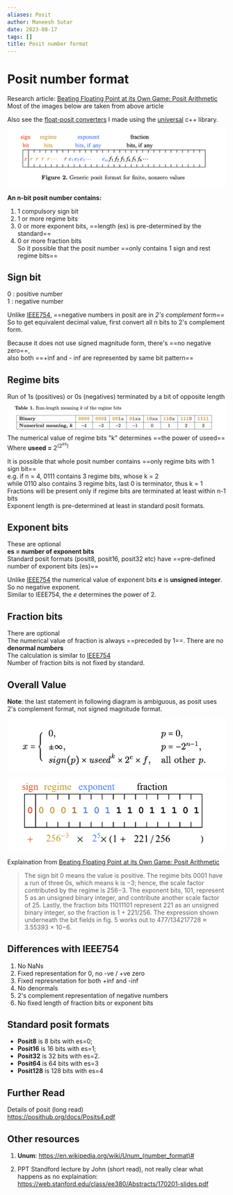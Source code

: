 ```yaml
---
aliases: Posit
author: Maneesh Sutar
date: 2023-08-17
tags: []
title: Posit number format
---
```


# Posit number format

Research article: [Beating Floating Point at its Own Game: Posit Arithmetic](https://www.researchgate.net/publication/322151112_Beating_Floating_Point_at_its_Own_Game_Posit_Arithmetic)  
Most of the images below are taken from above article

Also see the [float-posit converters](https://github.com/maneesh29s/just-cpp-things/tree/main/gists/posit-converters) I made using the [universal](https://github.com/stillwater-sc/universal) c++ library.

![posit_format](Artifacts/posit_format.png)

**An n-bit posit number contains:**

1. 1 compulsory sign bit
1. 1 or more regime bits
1. 0 or more exponent bits, ==length (es) is pre-determined by the standard==
1. 0 or more fraction bits  
   So it possible that the posit number ==only contains 1 sign and rest regime bits==

## Sign bit

0 : positive number  
1 : negative number

Unlike [IEEE754](ieee754_floats.md), ==negative numbers in posit are in *2's complement* form==  
So to get equivalent decimal value, first convert all n bits to 2's complement form.

Because it does not use signed magnitude form, there's ==no negative zero==,  
also both ==+inf and - inf are represented by same bit pattern==

## Regime bits

Run of 1s (positives) or 0s (negatives) terminated by a bit of opposite length  
![](Artifacts/posit_regime_bits.png)  
The numerical value of regime bits "k" determines ==the power of useed==  
Where **useed =** $2^{(2^{es})}$

It is possible that whole posit number contains ==only regime bits with 1 sign bit==  
e.g. if n = 4, 0111 contains 3 regime bits, whose k = 2  
while 0110 also contains 3 regime bits, last 0 is terminator, thus k = 1  
Fractions will be present only if regime bits are terminated at least within n-1 bits  
Exponent length is pre-determined at least in standard posit formats.

## Exponent bits

These are optional  
**es = number of exponent bits**  
Standard posit formats (posit8, posit16, posit32 etc) have ==pre-defined number of exponent bits (es)==

Unlike [IEEE754](ieee754_floats.md) the numerical value of exponent bits ***e*** is **unsigned integer**. So no negative exponent.  
Similar to IEEE754, the *e* determines the power of 2.

## Fraction bits

There are optional  
The numerical value of fraction is always ==preceded by 1==. There are no **denormal numbers**  
The calculation is similar to [IEEE754](ieee754_floats.md)  
Number of fraction bits is not fixed by standard.

## Overall Value

**Note**: the last statement in following diagram is ambiguous, as posit uses 2's complement format, not signed magnitude format.

![posit_format_overall_value](Artifacts/posit_format_overall_value.png)

![posit_format_example](Artifacts/posit_format_example.png)

Explaination from [Beating Floating Point at its Own Game: Posit Arithmetic](https://www.researchgate.net/publication/322151112_Beating_Floating_Point_at_its_Own_Game_Posit_Arithmetic)

 > 
 > The sign bit 0 means the value is positive. The regime bits 0001 have a run of three 0s, which means k is −3; hence, the scale factor contributed by the regime is 256−3. The exponent bits, 101, represent 5 as an unsigned binary integer, and contribute another scale factor of 25. Lastly, the fraction bits 11011101 represent 221 as an unsigned binary integer, so the fraction is 1 + 221/256. The expression shown underneath the bit fields in fig. 5 works out to 477/134217728 ≈ 3.55393 × 10−6.

## Differences with IEEE754

1. No NaNs
1. Fixed representation for 0, no -ve / +ve zero
1. Fixed represnetation for both +inf and -inf
1. No denormals
1. 2's complement representation of negative numbers
1. No fixed length of fraction bits or exponent bits

## Standard posit formats

* **Posit8** is 8 bits with es=0;
* **Posit16** is 16 bits with es=1;
* **Posit32** is 32 bits with es=2.
* **Posit64** is 64 bits with es=3
* **Posit128** is 128 bits with es=4

## Further Read

Details of posit (long read)  
<https://posithub.org/docs/Posits4.pdf>

## Other resources

1. **Unum**: <https://en.wikipedia.org/wiki/Unum_(number_format)#>

1. PPT Standford lecture by John (short read), not really clear what happens as no explaination: <https://web.stanford.edu/class/ee380/Abstracts/170201-slides.pdf>
